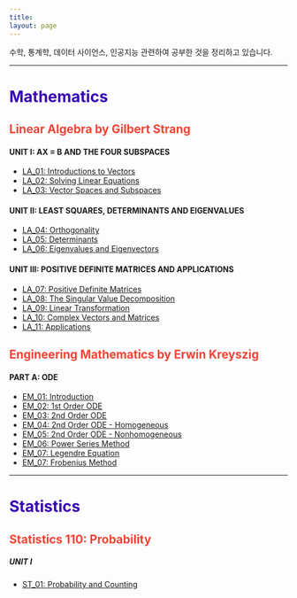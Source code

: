 ```yaml
---
title:
layout: page
---
```


수학, 통계학, 데이터 사이언스, 인공지능 관련하여 공부한 것을 정리하고 있습니다.

---

<font color="#3700B3"><h1>Mathematics</h1></font>

<font color="#F44336"><h2>Linear Algebra by Gilbert Strang</h2></font>

#### UNIT I: AX = B AND THE FOUR SUBSPACES

- [LA_01: Introductions to Vectors](https://xero0001.github.io/mathematics/2019/04/27/LA_01/)
- [LA_02: Solving Linear Equations](https://xero0001.github.io/mathematics/2019/04/27/LA_02/)
- [LA_03: Vector Spaces and Subspaces](https://xero0001.github.io/mathematics/2019/04/28/LA_03/)

#### UNIT II: LEAST SQUARES, DETERMINANTS AND EIGENVALUES

- [LA_04: Orthogonality](https://xero0001.github.io/mathematics/2019/05/01/LA_04/)
- [LA_05: Determinants](https://xero0001.github.io/mathematics/2019/05/03/LA_05/)
- [LA_06: Eigenvalues and Eigenvectors](https://xero0001.github.io/mathematics/2019/05/04/LA_06/)

#### UNIT III: POSITIVE DEFINITE MATRICES AND APPLICATIONS

- [LA_07: Positive Definite Matrices](https://xero0001.github.io/mathematics/2019/05/05/LA_07/)
- [LA_08: The Singular Value Decomposition](https://xero0001.github.io/mathematics/2019/05/06/LA_08/)
- [LA_09: Linear Transformation](https://xero0001.github.io/mathematics/2019/05/10/LA_09/)
- [LA_10: Complex Vectors and Matrices](https://xero0001.github.io/mathematics/2019/05/20/LA_10/)
- [LA_11: Applications](https://xero0001.github.io/mathematics/2019/05/22/LA_11/)

<font color="#F44336"><h2>Engineering Mathematics by Erwin Kreyszig</h2></font>

#### PART A: ODE

- [EM_01: Introduction](https://xero0001.github.io/mathematics/2019/05/08/EM_01/)
- [EM_02: 1st Order ODE](https://xero0001.github.io/mathematics/2019/05/08/EM_02/)
- [EM_03: 2nd Order ODE](https://xero0001.github.io/mathematics/2019/05/09/EM_03/)
- [EM_04: 2nd Order ODE - Homogeneous](https://xero0001.github.io/mathematics/2019/05/13/EM_04/)
- [EM_05: 2nd Order ODE - Nonhomogeneous](https://xero0001.github.io/mathematics/2019/05/17/EM_05/)
- [EM_06: Power Series Method](https://xero0001.github.io/mathematics/2019/05/17/EM_06/)
- [EM_07: Legendre Equation](https://xero0001.github.io/mathematics/2019/05/18/EM_07/)
- [EM_07: Frobenius Method](https://xero0001.github.io/mathematics/2019/05/18/EM_08/)

---

<font color="#3700B3"><h1>Statistics</h1></font>

<font color="#F44336"><h2>Statistics 110: Probability</h2></font>

##### UNIT I

- [ST_01: Probability and Counting](https://xero0001.github.io/statistics/2019/04/24/stat110-1/)
